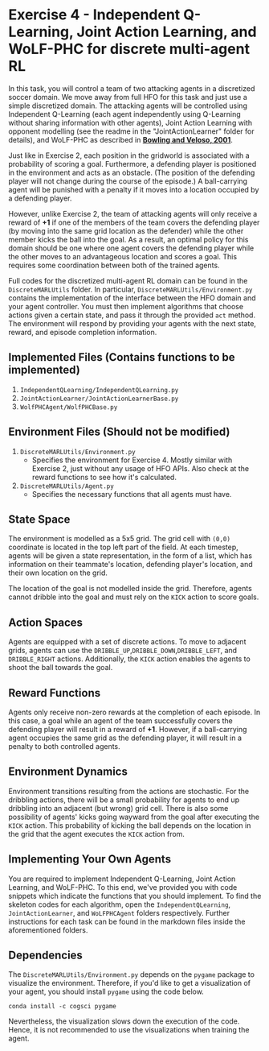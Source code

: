 # Exercise 4 - Independent Q-Learning, Joint Action Learning, and WoLF-PHC for discrete multi-agent RL

In this task, you will control a team of two attacking agents in a discretized soccer domain. We move away from full HFO for this task and just use a simple discretized domain. The attacking agents will be controlled using Independent Q-Learning (each agent independently using Q-Learning without sharing information with other agents), Joint Action Learning with opponent modelling (see the readme in the "JointActionLearner" folder for details), and WoLF-PHC as described in [**Bowling and Veloso, 2001**](http://www.cs.cmu.edu/~mmv/papers/01ijcai-mike.pdf). 

Just like in Exercise 2, each position in the gridworld is associated with a probability of scoring a goal. Furthermore, a defending player is positioned in the environment and acts as an obstacle. (The position of the defending player will not change during the course of the episode.) A ball-carrying agent will be punished with a penalty if it moves into a location occupied by a defending player.

However, unlike Exercise 2, the team of attacking agents will only receive a reward of **+1** if one of the members of the team covers the defending player (by moving into the same grid location as the defender) while the other member kicks the ball into the goal. As a result, an optimal policy for this domain should be one where one agent covers the defending player while the other moves to an advantageous location and scores a goal. This requires some coordination between both of the trained agents.

Full codes for the discretized multi-agent RL domain can be found in the `DiscreteMARLUtils` folder. In particular, `DiscreteMARLUtils/Environment.py` contains the implementation of the interface between the HFO domain and your agent controller. You must then implement algorithms that choose actions given a certain state, and pass it through the provided `act` method. The environment will respond by providing your agents with the next state, reward, and episode completion information. 

## Implemented Files (**Contains functions to be implemented**)
1. `IndependentQLearning/IndependentQLearning.py`
2. `JointActionLearner/JointActionLearnerBase.py`
3. `WolfPHCAgent/WolfPHCBase.py`

## Environment Files (**Should not be modified**)
1. `DiscreteMARLUtils/Environment.py`
   - Specifies the environment for Exercise 4. Mostly similar with Exercise 2, just without any usage of HFO APIs. Also check at the reward functions to see how it's calculated.
2. `DiscreteMARLUtils/Agent.py`
   - Specifies the necessary functions that all agents must have.

## State Space
The environment is modelled as a 5x5 grid. The grid cell with `(0,0)` coordinate is located in the top left part of the field. At each timestep, agents will be given a state representation, in the form of a list, which has information on their teammate's location, defending player's location, and their own location on the grid. 

The location of the goal is not modelled inside the grid. Therefore, agents cannot dribble into the goal and must rely on the `KICK` action to score goals. 

## Action Spaces
Agents are equipped with a set of discrete actions. To move to adjacent grids, agents can use the `DRIBBLE_UP`,`DRIBBLE_DOWN`,`DRIBBLE_LEFT`, and `DRIBBLE_RIGHT` actions. Additionally, the `KICK` action enables the agents to shoot the ball towards the goal. 

## Reward Functions
Agents only receive non-zero rewards at the completion of each episode. In this case, a goal while an agent of the team successfully covers the defending player will result in a reward of **+1**. However, if a ball-carrying agent occupies the same grid as the defending player, it will result in a penalty to both controlled agents.

## Environment Dynamics
Environment transitions resulting from the actions are stochastic. For the dribbling actions, there will be a small probability for agents to end up dribbling into an adjacent (but wrong) grid cell. There is also some possibility of agents' kicks going wayward from the goal after executing the `KICK` action. This probability of kicking the ball depends on the location in the grid that the agent executes the `KICK` action from.

## Implementing Your Own Agents
You are required to implement Independent Q-Learning, Joint Action Learning, and WoLF-PHC. To this end, we've provided you with code snippets which indicate the functions that you should implement. To find the skeleton codes for each algorithm, open the `IndependentQLearning`, `JointActionLearner`, and `WoLFPHCAgent` folders respectively. Further instructions for each task can be found in the markdown files inside the aforementioned folders.

## Dependencies
The `DiscreteMARLUtils/Environment.py` depends on the `pygame` package to visualize the environment. Therefore, if you'd like to get a visualization of your agent, you should install `pygame` using the code below. 
```
conda install -c cogsci pygame
```

Nevertheless, the visualization slows down the execution of the code. Hence, it is not recommended to use the visualizations when training the agent.
